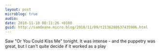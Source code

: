 ```yaml
---
layout: post
microblog: true
audio: 
date: 2010-11-10 00:11:26 +0100
guid: http://samdeane.micro.blog/2010/11/09/t2136208637435906.html
---
```

Saw "Or You Could Kiss Me" tonight. It was intense - and the puppetry was great, but I can't quite decide if it worked as a play
